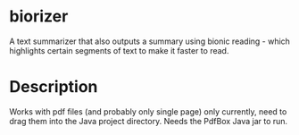 # biorizer
A text summarizer that also outputs a summary using bionic reading - which highlights certain segments of text to make it faster to read.

# Description

Works with pdf files (and probably only single page) only currently, need to drag them into the Java project directory. Needs the PdfBox Java jar to run.

